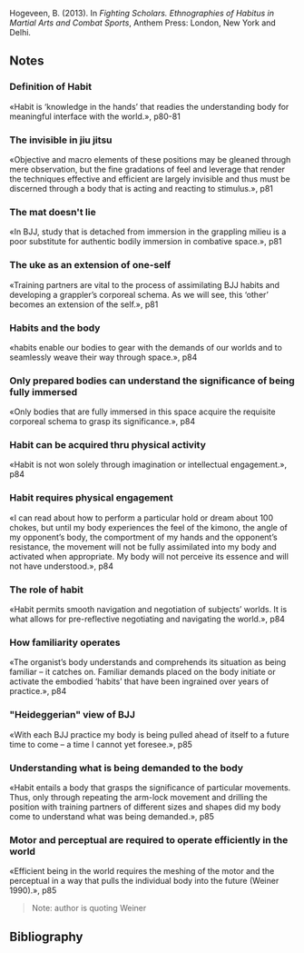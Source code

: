 Hogeveen, B. (2013). In _Fighting Scholars. Ethnographies of Habitus in Martial Arts and Combat Sports_, Anthem Press: London, New York and Delhi.

## Notes

### Definition of Habit

«Habit is ‘knowledge in the hands’ that readies the understanding body for meaningful interface with the world.», p80-81

### The invisible in jiu jitsu

«Objective and macro elements of these positions may be gleaned through mere observation, but the fine gradations of feel and leverage that render the techniques effective and efficient are largely invisible and thus must be discerned through a body that is acting and reacting to stimulus.», p81

### The mat doesn't lie

«In BJJ, study that is detached from immersion in the grappling milieu is a poor substitute for authentic bodily immersion in combative space.», p81

### The uke as an extension of one-self

«Training partners are vital to the process of assimilating BJJ habits and developing a grappler’s corporeal schema. As we will see, this ‘other’ becomes an extension of the self.», p81

### Habits and the body

«habits enable our bodies to gear with the demands of our worlds and to seamlessly weave their way through space.», p84

### Only prepared bodies can understand the significance of being fully immersed

«Only bodies that are fully immersed in this space acquire the requisite corporeal schema to grasp its significance.», p84

### Habit can be acquired thru physical activity

«Habit is not won solely through imagination or intellectual engagement.», p84

### Habit requires physical engagement

«I can read about how to perform a particular hold or dream about 100 chokes, but until my body experiences the feel of the kimono, the angle of my opponent’s body, the comportment of my hands and the opponent’s resistance, the movement will not be fully assimilated into my body and activated when appropriate. My body will not perceive its essence and will not have understood.», p84

### The role of habit

«Habit permits smooth navigation and negotiation of subjects’ worlds. It is what allows for pre-reflective negotiating and navigating the world.», p84

### How familiarity operates

«The organist’s body understands and comprehends its situation as being familiar – it catches on. Familiar demands placed on the body initiate or activate the embodied ‘habits’ that have been ingrained over years of practice.», p84

### "Heideggerian" view of BJJ

«With each BJJ practice my body is being pulled ahead of itself to a future time to come – a time I cannot yet foresee.», p85

### Understanding what is being demanded to the body

«Habit entails a body that grasps the significance of particular movements. Thus, only through repeating the arm-lock movement and drilling the position with training partners of different sizes and shapes did my body come to understand what was being demanded.», p85

### Motor and perceptual are required to operate efficiently in the world

«Efficient being in the world requires the meshing of the motor and the perceptual in a way that pulls the individual body into the future (Weiner 1990).», p85

> Note: author is quoting Weiner

## Bibliography